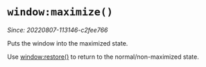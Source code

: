 # `window:maximize()`

*Since: 20220807-113146-c2fee766*

Puts the window into the maximized state.

Use [window:restore()](restore.md) to return to the normal/non-maximized state.
